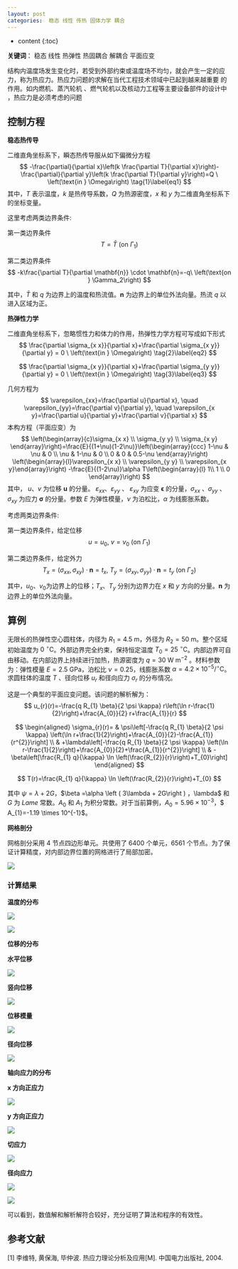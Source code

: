 ```yaml
---
layout: post
categories:  稳态 线性 传热 固体力学 耦合
---
```

* content
{:toc}




**关键词**： 稳态	线性	热弹性	热固耦合	解耦合	平面应变

结构内温度场发生变化时，若受到外部约束或温度场不均匀，就会产生一定的应力，称为热应力。热应力问题的求解在当代工程技术领域中已起到越来越重要
的作用。如内燃机、蒸汽轮机 、燃气轮机以及核动力工程等主要设备部件的设计中 ，热应力是必须考虑的问题



## 控制方程

**稳态热传导**

二维直角坐标系下，瞬态热传导服从如下偏微分方程
$$
-\frac{\partial}{\partial x}\left(k \frac{\partial T}{\partial x}\right)-\frac{\partial}{\partial y}\left(k \frac{\partial T}{\partial y}\right)=Q \ \left(\text{in } \Omega\right) \tag{1}\label{eq1}
$$
其中，$T$ 表示温度，$k$ 是热传导系数，$Q$ 为热源密度，$x$ 和 $y$ 为二维直角坐标系下的坐标变量。

这里考虑两类边界条件:

第一类边界条件
$$
T=\bar{T} \ \left(\text{on } \Gamma_1\right)
$$

第二类边界条件
$$
-k\frac{\partial T}{\partial \mathbf{n}} \cdot \mathbf{n}=-q\ \left(\text{on } \Gamma_2\right)
$$

其中，$\bar{T}$ 和 $q$ 为边界上的温度和热流值。$\mathbf{n}$ 为边界上的单位外法向量。热流 $q$ 以进入区域为正。



**热弹性力学**

二维直角坐标系下，忽略惯性力和体力的作用，热弹性力学方程可写成如下形式
$$
\frac{\partial \sigma_{x x}}{\partial x}+\frac{\partial \sigma_{x y}}{\partial y} = 0 \ \left(\text{in } \Omega\right) \tag{2}\label{eq2}
$$

$$
\frac{\partial \sigma_{x y}}{\partial x}+\frac{\partial \sigma_{y y}}{\partial y} = 0 \ \left(\text{in } \Omega\right) \tag{3}\label{eq3}
$$

几何方程为
$$
\varepsilon_{xx}=\frac{\partial u}{\partial x}, \quad \varepsilon_{yy}=\frac{\partial v}{\partial y}, \quad \varepsilon_{x y}=\frac{\partial u}{\partial y}+\frac{\partial v}{\partial x}
$$
本构方程（平面应变）为
$$
\left(\begin{array}{c}\sigma_{x x} \\ \sigma_{y y} \\ \sigma_{x y} \end{array}\right)=\frac{E}{(1+\nu)(1-2\nu)}\left(\begin{array}{ccc}
1-\nu & \nu & 0 \\
\nu & 1-\nu & 0 \\
0 & 0 & 0.5-\nu
\end{array}\right)
\left(\begin{array}{l}\varepsilon_{x x} \\ \varepsilon_{y y} \\ \varepsilon_{x y}\end{array}\right)
-\frac{E}{(1-2\nu)}\alpha T\left(\begin{array}{l} 1\\ 1 \\ 0 \end{array}\right)
$$
其中， $u$、$v$ 为位移 $\boldsymbol{u}$ 的分量。 $\varepsilon_{x x}$、$\varepsilon_{y y}$ 、 $\varepsilon_{x y}$ 为应变 $\boldsymbol{\epsilon}$ 的分量，$\sigma_{x x}$ 、$\sigma_{y y}$  、$\sigma_{x y}$ 为应力 $\boldsymbol{\sigma}$ 的分量。参数 $E$ 为弹性模量，$\nu$ 为泊松比，$\alpha$ 为线膨胀系数。

考虑两类边界条件:

第一类边界条件，给定位移
$$
u=u_0,\ v=v_0\ \left(\text{on } \Gamma_1\right)
$$

第二类边界条件，给定外力
$$
T_{x}=\left(\sigma_{x x},\sigma_{x y}\right)\cdot \mathbf{n}=t_x,\ T_{y}=\left(\sigma_{x y},\sigma_{y y}\right)\cdot \mathbf{n}=t_y\ \left(\text{on } \Gamma_2\right)
$$

其中，$u_0$、$v_0$为边界上的位移；$T_{x}$、$T_{y}$ 分别为边界力在 $x$ 和 $y$ 方向的分量。$\mathbf{n}$ 为边界上的单位外法向量。



## 算例

无限长的热弹性空心圆柱体，内径为 $R_1=4.5\ \mathrm{m}$，外径为 $R_2=50\ \mathrm{m}$。整个区域初始温度为 $0\ ^∘\mathrm{C}$。外部边界完全约束，保持恒定温度 $T_0=25\ ^∘\mathrm{C}$。内部边界可自由移动。在内部边界上持续进行加热，热源密度为 $q=30\ \mathrm{W}\ \mathrm{m}^{-2}$ 。材料参数为：弹性模量 $E=2.5\ \mathrm{GPa}$，泊松比 $\nu=0.25$，线膨胀系数 $\alpha=4.2\times10^{-5} /^∘\mathrm{C}$。求圆柱体的温度 $T$ 、径向位移 $u_{r}$ 和径向应力 $\sigma_{r}$ 的分布情况。

这是一个典型的平面应变问题。该问题的解析解为：
$$
u_{r}(r)=-\frac{q R_{1} \beta}{2 \psi \kappa} r\left(\ln r-\frac{1}{2}\right)+\frac{A_{0}}{2} r+\frac{A_{1}}{r}
$$

$$
\begin{aligned}
\sigma_{r}(r)= & \psi\left[-\frac{q R_{1} \beta}{2 \psi \kappa} \left(\ln r+\frac{1}{2}\right)+\frac{A_{0}}{2}-\frac{A_{1}}{r^{2}}\right] \\
& +\lambda\left[-\frac{q R_{1} \beta}{2 \psi \kappa} \left(\ln r-\frac{1}{2}\right)+\frac{A_{0}}{2}+\frac{A_{1}}{r^{2}}\right] \\
& -\beta\left[\frac{R_{1} q}{\kappa} \ln \left(\frac{R_{2}}{r}\right)+T_{0}\right]
\end{aligned}
$$

$$
T(r)=\frac{R_{1} q}{\kappa} \ln \left(\frac{R_{2}}{r}\right)+T_{0}
$$

其中 $\psi=\lambda+2 G$，$\beta =\alpha \left ( 3\lambda + 2G\right ) $，$\lambda$ 和 $G$ 为 $Lame$ 常数。$A_{0}$ 和 $A_{1}$ 为积分常数。对于当前算例，$A_{0}=5.96 \times 10^{-3}$，$
A_{1}=-1.19 \times 10^{-1}$。



**网格剖分**

网格剖分采用 4 节点四边形单元。共使用了 6400 个单元，6561 个节点。为了保证计算精度，对内部边界位置的网格进行了局部加密。

![](/img/applications/tm/mesh.png)



### 计算结果

**温度的分布**



![](/img/applications/tm/t.png)

![](/img/applications/tm/t1.png)

**位移的分布**

**水平位移**

![](/img/applications/tm/u.png)

**竖向位移**

![](/img/applications/tm/v.png)

**位移模量**

![](/img/applications/tm/uv.png)

**径向位移**

![](/img/applications/tm/u1.png)

**轴向应力的分布**

**x 方向正应力**

![](/img/applications/tm/s1.png)

**y 方向正应力**

![](/img/applications/tm/s2.png)

**切应力**

![](/img/applications/tm/s3.png)

**径向应力**

![](/img/applications/tm/sig.png)

![](/img/applications/tm/sig1.png)

可以看到，数值解和解析解符合较好，充分证明了算法和程序的有效性。



## 参考文献

[1] 李维特, 黄保海, 毕仲波. 热应力理论分析及应用[M]. 中国电力出版社, 2004.

